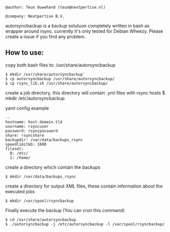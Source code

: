 `@author: Teun Ouwehand (teun@nextpertise.nl)`

`@company: Nextpertise B.V.`

autorsyncbackup is a backup solutuon completely written in bash as wrapper around rsync. currently it's only tested for Debian Wheezy. Please create a issue if you find any problem.

How to use:
-----------

copy both bash files to: /usr/share/autorsyncbackup

    $ mkdir /usr/share/autorsyncbackup`
    $ cp autorsyncbackup /usr/share/autorsyncbackup/
    $ cp rsync_lib.sh /usr/share/autorsyncbackup/

create a job directory, this directory will contain .yml files with rsync hosts
    $ mkdir /etc/autorsyncbackup

yaml config example

    --
    hostname: host.domain.tld
    username: rsyncuser
    password: rsyncpassword
    share: rsyncshare
    backupdir: /var/data/backups_rsync
    speedlimitkb: 1600
    fileset:
      0: /etc/
      1: /home/

create a directory which contain the backups

    $ mkdir /var/data/backups_rsync

create a directory for output XML files, these contain information about the executed jobs

    $ mkdir /var/spool/rsyncbackup

Finally execute the backup (You can cron this command)

    $ cd /usr/share/autorsyncbackup
    $ ./autorsyncbackup -j /etc/autorsyncbackup -l /var/spool/rsyncbackup/
